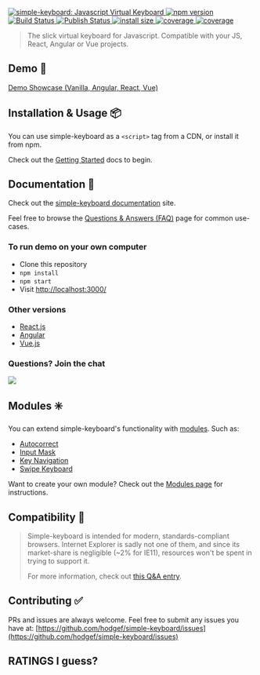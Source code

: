 <p>
  <a href="https://simple-keyboard.com/demo">
	<img alt="simple-keyboard: Javascript Virtual Keyboard" src="https://i.imgur.com/Po6659n.gif">
  </a>
	
  <a href="https://www.npmjs.com/package/simple-keyboard">
    <img src="https://badgen.net/npm/v/simple-keyboard?color=blue" alt="npm version">
  </a>

  <a href="https://github.com/hodgef/simple-keyboard/actions">
     <img alt="Build Status" src="https://github.com/hodgef/simple-keyboard/workflows/Build/badge.svg?color=green" />
  </a>
  
  <a href="https://github.com/hodgef/simple-keyboard/actions">
     <img alt="Publish Status" src="https://github.com/hodgef/simple-keyboard/workflows/Publish/badge.svg?color=green" />
  </a>

  <a href="https://bundlephobia.com/result?p=simple-keyboard">
    <img src="https://badgen.net/bundlephobia/minzip/simple-keyboard/?color=green" alt="install size">
  </a>
  
  <a href="https://david-dm.org/hodgef/simple-keyboard">
    <img src="https://badgen.net/david/dep/hodgef/simple-keyboard" alt="coverage">
  </a>

  <a href="https://codecov.io/gh/hodgef/simple-keyboard">
    <img src="https://badgen.net/codecov/c/github/hodgef/simple-keyboard" alt="coverage">
  </a>
</p>

<blockquote>The slick virtual keyboard for Javascript. Compatible with your JS, React, Angular or Vue projects.</blockquote>

## Demo 🚀 
[Demo Showcase (Vanilla, Angular, React, Vue)](https://simple-keyboard.com/demo)

## Installation & Usage 📦 
You can use simple-keyboard as a `<script>` tag from a CDN, or install it from npm.
  
Check out the [Getting Started](https://simple-keyboard.com/getting-started) docs to begin.

## Documentation 📖 
Check out the [simple-keyboard documentation](https://simple-keyboard.com/documentation) site.

Feel free to browse the [Questions & Answers (FAQ)](https://simple-keyboard.com/qa-use-cases/) page for common use-cases.


### To run demo on your own computer

* Clone this repository
* `npm install`
* `npm start`
* Visit [http://localhost:3000/](http://localhost:3000/)

### Other versions

* [React.js](https://github.com/hodgef/react-simple-keyboard)
* [Angular](https://simple-keyboard.com/demo)
* [Vue.js](https://simple-keyboard.com/demo)

### Questions? Join the chat

<a href="https://discordapp.com/invite/SJexsCG" title="Join our Discord chat" target="_blank"><img src="https://discordapp.com/api/guilds/498978399801573396/widget.png?style=banner2" align="center"></a>

## Modules ✳️ 

You can extend simple-keyboard's functionality with [modules](https://hodgef.com/simple-keyboard/modules/). Such as:

* [Autocorrect](https://hodgef.com/simple-keyboard/modules/autocorrect/)
* [Input Mask](https://hodgef.com/simple-keyboard/modules/input-mask/)
* [Key Navigation](https://hodgef.com/simple-keyboard/modules/key-navigation/)
* [Swipe Keyboard](https://hodgef.com/simple-keyboard/modules/swipe-keyboard/)

Want to create your own module? Check out the [Modules page](https://hodgef.com/simple-keyboard/modules/) for instructions.

## Compatibility 🎯 

> Simple-keyboard is intended for modern, standards-compliant browsers.
> Internet Explorer is sadly not one of them, and since its market-share is negligible (~2% for IE11), resources won't be spent in trying to support it.
>
> For more information, check out [this Q&A entry](https://hodgef.com/simple-keyboard/questions-answers/internet-explorer-not-supported/).

## Contributing ✅ 

PRs and issues are always welcome. Feel free to submit any issues you have at:
[https://github.com/hodgef/simple-keyboard/issues](https://github.com/hodgef/simple-keyboard/issues)

## RATINGS I guess?
